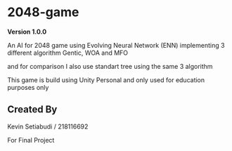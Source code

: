 # 2048-game

**Version 1.0.0**

An AI for 2048 game using Evolving Neural Network (ENN) implementing 3 different algorithm Gentic, WOA and MFO

and for comparison I also use standart tree using the same 3 algorithm

This game is build using Unity Personal and only used for education purposes only

## Created By

Kevin Setiabudi / 218116692

For Final Project